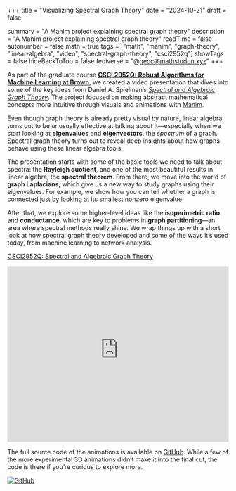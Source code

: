 +++
title = "Visualizing Spectral Graph Theory"
date = "2024-10-21"
draft = false

summary = "A Manim project explaining spectral graph theory"
description = "A Manim project explaining spectral graph theory"
readTime = false
autonumber = false
math = true
tags = ["math", "manim", "graph-theory", "linear-algebra", "video", "spectral-graph-theory", "csci2952q"]
showTags = false
hideBackToTop = false
fediverse = "@geoc@mathstodon.xyz"
+++

As part of the graduate course [**CSCI 2952Q: Robust Algorithms for Machine Learning at Brown**](https://cs.brown.edu/people/ycheng79/csci2952qf24.html), we created a video presentation that dives into some of the key ideas from Daniel A. Spielman’s [*Spectral and Algebraic Graph Theory*](http://cs-www.cs.yale.edu/homes/spielman/sagt/sagt.pdf). The project focused on making abstract mathematical concepts more intuitive through visuals and animations with [Manim](https://www.manim.community/).

Even though graph theory is already pretty visual by nature, linear algebra turns out to be unusually effective at talking about it—especially when we start looking at **eigenvalues** and **eigenvectors**, the *spectrum* of a graph. Spectral graph theory turns out to reveal deep insights about how graphs behave using these linear algebra tools. 

The presentation starts with some of the basic tools we need to talk about spectra: the **Rayleigh quotient**, and one of the most beautiful results in linear algebra, the **spectral theorem**. From there, we move into the world of **graph Laplacians**, which give us a new way to study graphs using their eigenvalues. For example, we show how you can tell whether a graph is connected just by looking at its smallest nonzero eigenvalue.

After that, we explore some higher-level ideas like the **isoperimetric ratio** and **conductance**, which are key to problems in **graph partitioning**—an area where spectral methods really shine. We wrap things up with a short look at how spectral graph theory developed and some of the ways it’s used today, from machine learning to network analysis.

[CSCI2952Q: Spectral and Algebraic Graph Theory](https://youtu.be/DQVuFo6CSmE)
<iframe width="100%" height="400" src="https://www.youtube-nocookie.com/embed/DQVuFo6CSmE?si=XMAnLBucuSkY8-kn" title="YouTube video player" frameborder="0" allow="accelerometer; autoplay; clipboard-write; encrypted-media; gyroscope; picture-in-picture; web-share" referrerpolicy="strict-origin-when-cross-origin" allowfullscreen></iframe>

The full source code of the animations is available on [GitHub](https://github.com/AzureCoral/spectral-graph-theory). While a few of the more experimental 3D animations didn’t make it into the final cut, the code is there if you’re curious to explore more.

[![GitHub](https://img.shields.io/badge/GitHub-%23121011.svg?logo=github&logoColor=white)](https://github.com/AzureCoral/spectral-graph-theory)